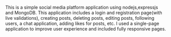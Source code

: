 This is a simple social media platform application using nodejs,expressjs and MongoDB.
This application includes a login and registration page(with live validations), creating posts, deleting posts, editing posts, following users, a chat application, adding likes for posts, etc.
I used a single-page application to improve user experience and included fully responsive pages.

